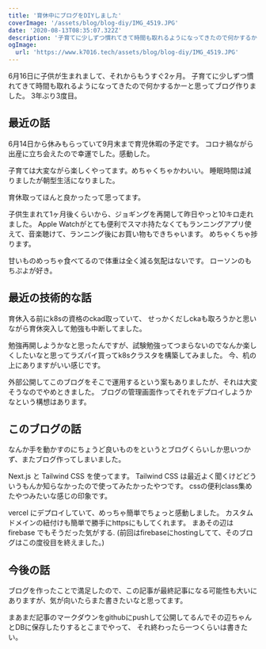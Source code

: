 ```yaml
---
title: '育休中にブログをDIYしました'
coverImage: '/assets/blog/blog-diy/IMG_4519.JPG'
date: '2020-08-13T08:35:07.322Z'
description: '子育てに少しずつ慣れてきて時間も取れるようになってきたので何かするかーと思ってブログ作りました。3年ぶり3度目。'
ogImage:
  url: 'https://www.k7016.tech/assets/blog/blog-diy/IMG_4519.JPG'
---
```


6月16日に子供が生まれまして、それからもうすぐ2ヶ月。
子育てに少しずつ慣れてきて時間も取れるようになってきたので何かするかーと思ってブログ作りました。
3年ぶり3度目。

## 最近の話

6月14日から休みもらっていて9月末まで育児休暇の予定です。
コロナ禍ながら出産に立ち会えたので幸運でした。感動した。

子育ては大変ながら楽しくやってます。めちゃくちゃかわいい。
睡眠時間は減りましたが朝型生活になりました。

育休取ってほんと良かったって思ってます。

子供生まれて1ヶ月後くらいから、ジョギングを再開して昨日やっと10キロ走れました。
Apple Watchがとても便利でスマホ持たなくてもランニングアプリ使えて、音楽聴けて、ランニング後にお買い物もできちゃいます。
めちゃくちゃ捗ります。

甘いものめっちゃ食べてるので体重は全く減る気配はないです。
ローソンのもちぷよが好き。

## 最近の技術的な話

育休入る前にk8sの資格のckad取っていて、
せっかくだしckaも取ろうかと思いながら育休突入して勉強も中断してました。

勉強再開しようかなと思ったんですが、試験勉強ってつまらないのでなんか楽しくしたいなと思ってラズパイ買ってk8sクラスタを構築してみました。
今、机の上にありますがいい感じです。

外部公開してこのブログをそこで運用するという案もありましたが、それは大変そうなのでやめときました。
ブログの管理画面作ってそれをデプロイしようかなという構想はあります。

## このブログの話

なんか手を動かすのにちょうど良いものをというとブログくらいしか思いつかず、またブログ作ってしまいました。

Next.js と Tailwind CSS を使ってます。
Tailwind CSS は最近よく聞くけどどういうもんか知らなかったので使ってみたかったやつです。
cssの便利class集めたやつみたいな感じの印象です。

vercel にデプロイしていて、めっちゃ簡単でちょっと感動しました。
カスタムドメインの紐付けも簡単で勝手にhttpsにもしてくれます。
まあその辺は firebase でもそうだった気がする.
(前回はfirebaseにhostingしてて、そのブログはこの度役目を終えました。)

## 今後の話

ブログを作ったことで満足したので、この記事が最終記事になる可能性も大いにありますが、気が向いたらまた書きたいなと思ってます。

まあまだ記事のマークダウンをgithubにpushして公開してるんでその辺ちゃんとDBに保存したりするとこまでやって、
それ終わったら一つくらいは書きたい。
